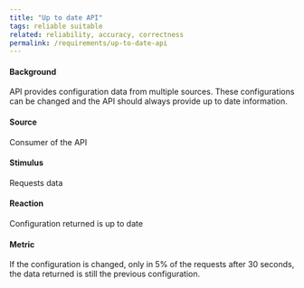 ```yaml
---
title: "Up to date API"
tags: reliable suitable
related: reliability, accuracy, correctness
permalink: /requirements/up-to-date-api
---
```


<div class="quality-requirement" markdown="1">

#### Background

API provides configuration data from multiple sources. These configurations can be changed and the API should always provide up to date information.

#### Source

Consumer of the API

#### Stimulus

Requests data

#### Reaction

Configuration returned is up to date

#### Metric

If the configuration is changed, only in 5% of the requests after 30 seconds, the data returned is still the previous configuration.


</div><br>




